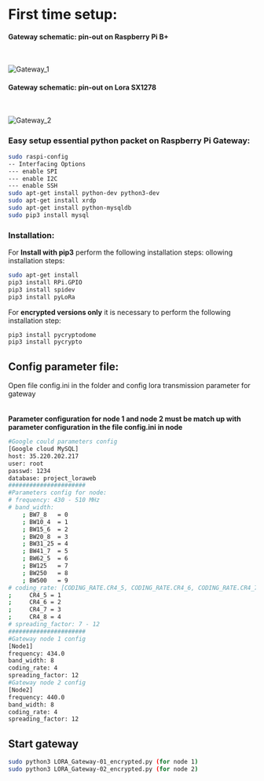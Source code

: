 # First time setup:	
#### Gateway schematic: pin-out on Raspberry Pi B+
<br>

![Gateway_1](https://github.com/tovanhieu/IoT-LoraSX1278-Raspberrypi/assets/26000753/f9804baa-093d-4147-820a-ed0ba44301c8)
<br>

#### Gateway schematic: pin-out on Lora SX1278
<br>

![Gateway_2](https://github.com/tovanhieu/IoT-LoraSX1278-Raspberrypi/assets/26000753/5f7618e9-2d96-4c02-bc38-dcc68afde1c5)
<br>
### Easy setup essential python packet on Raspberry Pi Gateway:	
```bash	
sudo raspi-config	
-- Interfacing Options	
--- enable SPI	
--- enable I2C	
--- enable SSH	
sudo apt-get install python-dev python3-dev	
sudo apt-get install xrdp	
sudo apt-get install python-mysqldb	
sudo pip3 install mysql	
```	


 ### Installation:	
For **Install with pip3** perform the following installation steps:	ollowing installation steps:
```bash
sudo apt-get install 
pip3 install RPi.GPIO	
pip3 install spidev	
pip3 install pyLoRa
```
For **encrypted versions only** it is necessary to perform the following installation step:	
```bash	
pip3 install pycryptodome	
pip3 install pycrypto	
```
 ## Config parameter file:	
Open file config.ini in the folder and config lora transmission parameter for gateway 	
</br>	
 **Parameter configuration for node 1 and node 2 must be match up with parameter configuration in the file config.ini in node**	
```bash	
#Google could parameters config
[Google cloud MySQL]
host: 35.220.202.217
user: root
passwd: 1234
database: project_loraweb
######################
#Parameters config for node:
# frequency: 430 - 510 MHz
# band_width: 
    ; BW7_8   = 0
    ; BW10_4  = 1
    ; BW15_6  = 2
    ; BW20_8  = 3
    ; BW31_25 = 4
    ; BW41_7  = 5
    ; BW62_5  = 6
    ; BW125   = 7
    ; BW250   = 8
    ; BW500   = 9
# coding_rate: [CODING_RATE.CR4_5, CODING_RATE.CR4_6, CODING_RATE.CR4_7, CODING_RATE.CR4_8]
;     CR4_5 = 1
;     CR4_6 = 2
;     CR4_7 = 3
;     CR4_8 = 4
# spreading_factor: 7 - 12
######################
#Gateway node 1 config
[Node1]
frequency: 434.0
band_width: 8
coding_rate: 4
spreading_factor: 12
#Gateway node 2 config
[Node2]
frequency: 440.0
band_width: 8
coding_rate: 4
spreading_factor: 12
```
## Start gateway	
```bash	 
sudo python3 LORA_Gateway-01_encrypted.py (for node 1)	 
sudo python3 LORA_Gateway-02_encrypted.py (for node 2)
```
